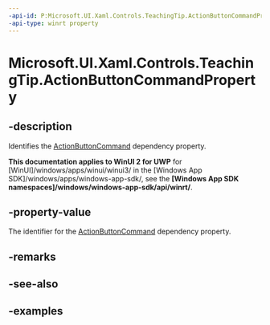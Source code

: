 ```yaml
---
-api-id: P:Microsoft.UI.Xaml.Controls.TeachingTip.ActionButtonCommandProperty
-api-type: winrt property
---
```


# Microsoft.UI.Xaml.Controls.TeachingTip.ActionButtonCommandProperty

<!--
public static Windows.UI.Xaml.DependencyProperty ActionButtonCommandProperty { get; }
-->

## -description

Identifies the [ActionButtonCommand](teachingtip_actionbuttoncommand.md) dependency property.

**This documentation applies to WinUI 2 for UWP** for [WinUI]/windows/apps/winui/winui3/ in the [Windows App SDK]/windows/apps/windows-app-sdk/, see the **[Windows App SDK namespaces]/windows/windows-app-sdk/api/winrt/**.

## -property-value

The identifier for the [ActionButtonCommand](teachingtip_actionbuttoncommand.md) dependency property.

## -remarks

## -see-also

## -examples


